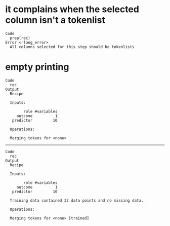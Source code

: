 # it complains when the selected column isn't a tokenlist

    Code
      prep(rec)
    Error <rlang_error>
      All columns selected for this step should be tokenlists

# empty printing

    Code
      rec
    Output
      Recipe
      
      Inputs:
      
            role #variables
         outcome          1
       predictor         10
      
      Operations:
      
      Merging tokens for <none>

---

    Code
      rec
    Output
      Recipe
      
      Inputs:
      
            role #variables
         outcome          1
       predictor         10
      
      Training data contained 32 data points and no missing data.
      
      Operations:
      
      Merging tokens for <none> [trained]

